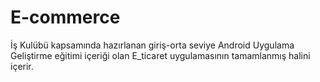 # E-commerce
İş Kulübü kapsamında hazırlanan giriş-orta seviye Android Uygulama Geliştirme eğitimi içeriği olan E_ticaret uygulamasının tamamlanmış halini içerir.
